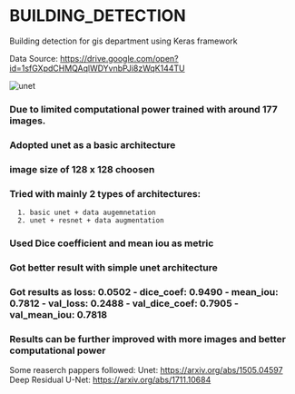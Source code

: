 # BUILDING_DETECTION

Building detection for gis department using Keras framework


Data Source: https://drive.google.com/open?id=1sfGXpdCHMQAqlWDYvnbPJi8zWqK144TU
 
![unet]("https://lmb.informatik.uni-freiburg.de/people/ronneber/u-net/u-net-architecture.png")

### Due to limited computational power trained  with around 177 images.

### Adopted unet as a basic architecture

### image size of 128 x 128 choosen

### Tried with mainly 2 types of architectures:
      1. basic unet + data augemnetation
      2. unet + resnet + data augmentation
      
### Used Dice coefficient and mean iou as metric
### Got better result with simple unet architecture 

### Got results as loss: 0.0502 - dice_coef: 0.9490 - mean_iou: 0.7812 - val_loss: 0.2488 - val_dice_coef: 0.7905 - val_mean_iou: 0.7818

### Results can be further improved with more images and better computational power

Some reaserch pappers followed:
Unet: https://arxiv.org/abs/1505.04597
Deep Residual U-Net: https://arxiv.org/abs/1711.10684





